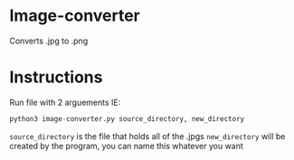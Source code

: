 # Image-converter
Converts .jpg to .png

# Instructions
Run file with 2 arguements IE:

```python
python3 image-converter.py source_directory, new_directory
```

``` source_directory ``` is the file that holds all of the .jpgs
``` new_directory ``` will be created by the program, you can name this whatever you want
